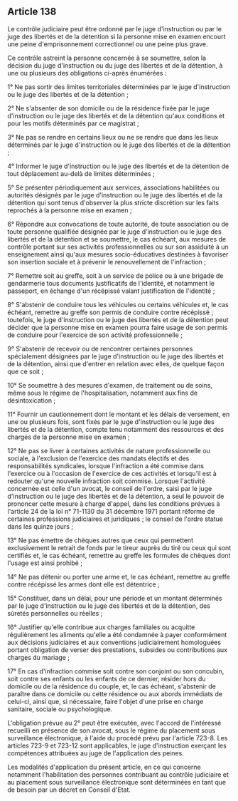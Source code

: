 Article 138
----
Le contrôle judiciaire peut être ordonné par le juge d'instruction ou par le
juge des libertés et de la détention si la personne mise en examen encourt une
peine d'emprisonnement correctionnel ou une peine plus grave.

Ce contrôle astreint la personne concernée à se soumettre, selon la décision du
juge d'instruction ou du juge des libertés et de la détention, à une ou
plusieurs des obligations ci-après énumérées :

1° Ne pas sortir des limites territoriales déterminées par le juge d'instruction
ou le juge des libertés et de la détention ;

2° Ne s'absenter de son domicile ou de la résidence fixée par le juge
d'instruction ou le juge des libertés et de la détention qu'aux conditions et
pour les motifs déterminés par ce magistrat ;

3° Ne pas se rendre en certains lieux ou ne se rendre que dans les lieux
déterminés par le juge d'instruction ou le juge des libertés et de la détention
;

4° Informer le juge d'instruction ou le juge des libertés et de la détention de
tout déplacement au-delà de limites déterminées ;

5° Se présenter périodiquement aux services, associations habilitées ou
autorités désignés par le juge d'instruction ou le juge des libertés et de la
détention qui sont tenus d'observer la plus stricte discrétion sur les faits
reprochés à la personne mise en examen ;

6° Répondre aux convocations de toute autorité, de toute association ou de toute
personne qualifiée désignée par le juge d'instruction ou le juge des libertés et
de la détention et se soumettre, le cas échéant, aux mesures de contrôle portant
sur ses activités professionnelles ou sur son assiduité à un enseignement ainsi
qu'aux mesures socio-éducatives destinées à favoriser son insertion sociale et à
prévenir le renouvellement de l'infraction ;

7° Remettre soit au greffe, soit à un service de police ou à une brigade de
gendarmerie tous documents justificatifs de l'identité, et notamment le
passeport, en échange d'un récépissé valant justification de l'identité ;

8° S'abstenir de conduire tous les véhicules ou certains véhicules et, le cas
échéant, remettre au greffe son permis de conduire contre récépissé ; toutefois,
le juge d'instruction ou le juge des libertés et de la détention peut décider
que la personne mise en examen pourra faire usage de son permis de conduire pour
l'exercice de son activité professionnelle ;

9° S'abstenir de recevoir ou de rencontrer certaines personnes spécialement
désignées par le juge d'instruction ou le juge des libertés et de la détention,
ainsi que d'entrer en relation avec elles, de quelque façon que ce soit ;

10° Se soumettre à des mesures d'examen, de traitement ou de soins, même sous le
régime de l'hospitalisation, notamment aux fins de désintoxication ;

11° Fournir un cautionnement dont le montant et les délais de versement, en une
ou plusieurs fois, sont fixés par le juge d'instruction ou le juge des libertés
et de la détention, compte tenu notamment des ressources et des charges de la
personne mise en examen ;

12° Ne pas se livrer à certaines activités de nature professionnelle ou sociale,
à l'exclusion de l'exercice des mandats électifs et des responsabilités
syndicales, lorsque l'infraction a été commise dans l'exercice ou à l'occasion
de l'exercice de ces activités et lorsqu'il est à redouter qu'une nouvelle
infraction soit commise. Lorsque l'activité concernée est celle d'un avocat, le
conseil de l'ordre, saisi par le juge d'instruction ou le juge des libertés et
de la détention, a seul le pouvoir de prononcer cette mesure à charge d'appel,
dans les conditions prévues à l'article 24 de la loi n° 71-1130 du 31 décembre
1971 portant réforme de certaines professions judiciaires et juridiques ; le
conseil de l'ordre statue dans les quinze jours ;

13° Ne pas émettre de chèques autres que ceux qui permettent exclusivement le
retrait de fonds par le tireur auprès du tiré ou ceux qui sont certifiés et, le
cas échéant, remettre au greffe les formules de chèques dont l'usage est ainsi
prohibé ;

14° Ne pas détenir ou porter une arme et, le cas échéant, remettre au greffe
contre récépissé les armes dont elle est détentrice ;

15° Constituer, dans un délai, pour une période et un montant déterminés par le
juge d'instruction ou le juge des libertés et de la détention, des sûretés
personnelles ou réelles ;

16° Justifier qu'elle contribue aux charges familiales ou acquitte régulièrement
les aliments qu'elle a été condamnée à payer conformément aux décisions
judiciaires et aux conventions judiciairement homologuées portant obligation de
verser des prestations, subsides ou contributions aux charges du mariage ;

17° En cas d'infraction commise soit contre son conjoint ou son concubin, soit
contre ses enfants ou les enfants de ce dernier, résider hors du domicile ou de
la résidence du couple, et, le cas échéant, s'abstenir de paraître dans ce
domicile ou cette résidence ou aux abords immédiats de celui-ci, ainsi que, si
nécessaire, faire l'objet d'une prise en charge sanitaire, sociale ou
psychologique.

L'obligation prévue au 2° peut être exécutée, avec l'accord de l'intéressé
recueilli en présence de son avocat, sous le régime du placement sous
surveillance électronique, à l'aide du procédé prévu par l'article 723-8. Les
articles 723-9 et 723-12 sont applicables, le juge d'instruction exerçant les
compétences attribuées au juge de l'application des peines.

Les modalités d'application du présent article, en ce qui concerne notamment
l'habilitation des personnes contribuant au contrôle judiciaire et au placement
sous surveillance électronique sont déterminées en tant que de besoin par un
décret en Conseil d'Etat.
